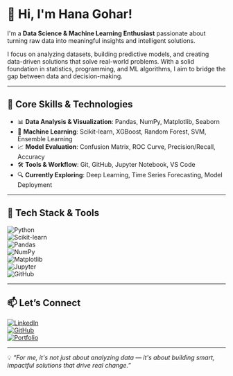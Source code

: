 # 👋 Hi, I'm Hana Gohar!  

I'm a **Data Science & Machine Learning Enthusiast** passionate about turning raw data into meaningful insights and intelligent solutions.  

I focus on analyzing datasets, building predictive models, and creating data-driven solutions that solve real-world problems. With a solid foundation in statistics, programming, and ML algorithms, I aim to bridge the gap between data and decision-making.  

---

## 🚀 Core Skills & Technologies  

- 📊 **Data Analysis & Visualization**: Pandas, NumPy, Matplotlib, Seaborn  
- 🤖 **Machine Learning**: Scikit-learn, XGBoost, Random Forest, SVM, Ensemble Learning  
- 📈 **Model Evaluation**: Confusion Matrix, ROC Curve, Precision/Recall, Accuracy  
- 🛠 **Tools & Workflow**: Git, GitHub, Jupyter Notebook, VS Code  
- 🔍 **Currently Exploring**: Deep Learning, Time Series Forecasting, Model Deployment  

---

## 🧰 Tech Stack & Tools  

![Python](https://img.shields.io/badge/Python-3776AB?style=flat&logo=python&logoColor=white)  
![Scikit-learn](https://img.shields.io/badge/Scikit--learn-F7931E?style=flat&logo=scikit-learn&logoColor=white)  
![Pandas](https://img.shields.io/badge/Pandas-150458?style=flat&logo=pandas&logoColor=white)  
![NumPy](https://img.shields.io/badge/Numpy-013243?style=flat&logo=numpy&logoColor=white)  
![Matplotlib](https://img.shields.io/badge/Matplotlib-11557c?style=flat&logo=plotly&logoColor=white)  
![Jupyter](https://img.shields.io/badge/Jupyter-F37626?style=flat&logo=jupyter&logoColor=white)  
![GitHub](https://img.shields.io/badge/GitHub-181717?style=flat&logo=github&logoColor=white)  

---

## 📫 Let’s Connect  

[![LinkedIn](https://img.shields.io/badge/LinkedIn-Connect-blue?logo=linkedin)](https://www.linkedin.com/in/hana-gohar/)  
[![GitHub](https://img.shields.io/badge/GitHub-Follow-black?logo=github)](https://github.com/hanagohar)  
[![Portfolio](https://img.shields.io/badge/Portfolio-Visit-green?logo=internet-explorer)](https://hanagohar.github.io/Personal-Portfolio-/)  

---

💡 *“For me, it's not just about analyzing data — it's about building smart, impactful solutions that drive real change.”*  
